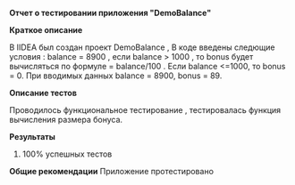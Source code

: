**Отчет о тестировании приложения "DemoBalance"**

**Краткое описание** 

  В IIDEA был создан проект DemoBalance , В коде введены следющие условия : balance = 8900 , если balance > 1000 , то bonus будет вычисляться по формуле = balance/100 . Если balance <=1000, то bonus = 0. При вводимых данных balance = 8900, bonus = 89.

**Описание тестов**

Проводилось функциональное тестирование , тестировалась функция вычисления размера бонуса.

**Результаты** 
1.	100% успешных тестов

**Общие рекомендации**
Приложение протестировано
